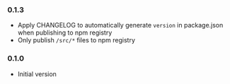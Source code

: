 ### 0.1.3

- Apply CHANGELOG to automatically generate `version` in package.json when publishing to npm registry
- Only publish `/src/*` files to npm registry

### 0.1.0

- Initial version